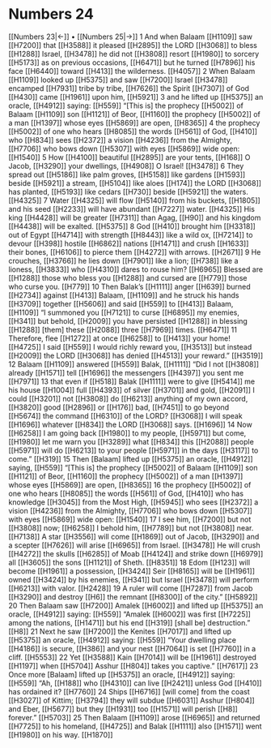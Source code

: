 # Numbers 24
[[Numbers 23|←]] • [[Numbers 25|→]]
1 And when Balaam [[H1109]] saw [[H7200]] that [[H3588]] it pleased [[H2895]] the LORD [[H3068]] to bless [[H1288]] Israel, [[H3478]] he did not [[H3808]] resort [[H1980]] to sorcery [[H5173]] as on previous occasions, [[H6471]] but he turned [[H7896]] his face [[H6440]] toward [[H413]] the wilderness. [[H4057]] 
2 When Balaam [[H1109]] looked up [[H5375]] and saw [[H7200]] Israel [[H3478]] encamped [[H7931]] tribe by tribe, [[H7626]] the Spirit [[H7307]] of God [[H430]] came [[H1961]] upon him, [[H5921]] 
3 and he lifted up [[H5375]] an oracle, [[H4912]] saying: [[H559]] “[This is] the prophecy [[H5002]] of Balaam [[H1109]] son [[H1121]] of Beor, [[H1160]] the prophecy [[H5002]] of a man [[H1397]] whose eyes [[H5869]] are open, [[H8365]] 
4 the prophecy [[H5002]] of one who hears [[H8085]] the words [[H561]] of God, [[H410]] who [[H834]] sees [[H2372]] a vision [[H4236]] from the Almighty, [[H7706]] who bows down [[H5307]] with eyes [[H5869]] wide open: [[H1540]] 
5 How [[H4100]] beautiful [[H2895]] are your tents, [[H168]] O Jacob, [[H3290]] your dwellings, [[H4908]] O Israel! [[H3478]] 
6 They spread out [[H5186]] like palm groves, [[H5158]] like gardens [[H1593]] beside [[H5921]] a stream, [[H5104]] like aloes [[H174]] the LORD [[H3068]] has planted, [[H5193]] like cedars [[H730]] beside [[H5921]] the waters. [[H4325]] 
7 Water [[H4325]] will flow [[H5140]] from his buckets, [[H1805]] and his seed [[H2233]] will have abundant [[H7227]] water. [[H4325]] His king [[H4428]] will be greater [[H7311]] than Agag, [[H90]] and his kingdom [[H4438]] will be exalted. [[H5375]] 
8 God [[H410]] brought him [[H3318]] out of Egypt [[H4714]] with strength [[H8443]] like a wild ox, [[H7214]] to devour [[H398]] hostile [[H6862]] nations [[H1471]] and crush [[H1633]] their bones, [[H6106]] to pierce them [[H4272]] with arrows. [[H2671]] 
9 He crouches, [[H3766]] he lies down [[H7901]] like a lion; [[H738]] like a lioness, [[H3833]] who [[H4310]] dares to rouse him? [[H6965]] Blessed are [[H1288]] those who bless you [[H1288]] and cursed are [[H779]] those who curse you. [[H779]] 
10 Then Balak’s [[H1111]] anger [[H639]] burned [[H2734]] against [[H413]] Balaam, [[H1109]] and he struck his hands [[H3709]] together [[H5606]] and said [[H559]] to [[H413]] Balaam, [[H1109]] “I summoned you [[H7121]] to curse [[H6895]] my enemies, [[H341]] but behold, [[H2009]] you have persisted [[H1288]] in blessing [[H1288]] [them] these [[H2088]] three [[H7969]] times. [[H6471]] 
11 Therefore, flee [[H1272]] at once [[H6258]] to [[H413]] your home! [[H4725]] I said [[H559]] I would richly reward you, [[H3513]] but instead [[H2009]] the LORD [[H3068]] has denied [[H4513]] your reward.” [[H3519]] 
12 Balaam [[H1109]] answered [[H559]] Balak, [[H1111]] “Did I not [[H3808]] already [[H1571]] tell [[H1696]] the messengers [[H4397]] you sent me [[H7971]] 
13 that even if [[H518]] Balak [[H1111]] were to give [[H5414]] me  his house [[H1004]] full [[H4393]] of silver [[H3701]] and gold, [[H2091]] I could [[H3201]] not [[H3808]] do [[H6213]] anything of my own accord, [[H3820]] good [[H2896]] or [[H176]] bad, [[H7451]] to go beyond [[H5674]] the command [[H6310]] of the LORD? [[H3068]] I will speak [[H1696]] whatever [[H834]] the LORD [[H3068]] says. [[H1696]] 
14 Now [[H6258]] I am going back [[H1980]] to my people, [[H5971]] but come, [[H1980]] let me warn you [[H3289]] what [[H834]] this [[H2088]] people [[H5971]] will do [[H6213]] to your people [[H5971]] in the days [[H3117]] to come.” [[H319]] 
15 Then [Balaam] lifted up [[H5375]] an oracle, [[H4912]] saying, [[H559]] “[This is] the prophecy [[H5002]] of Balaam [[H1109]] son [[H1121]] of Beor, [[H1160]] the prophecy [[H5002]] of a man [[H1397]] whose eyes [[H5869]] are open, [[H8365]] 
16 the prophecy [[H5002]] of one who hears [[H8085]] the words [[H561]] of God, [[H410]] who has knowledge [[H3045]] from the Most High, [[H5945]] who sees [[H2372]] a vision [[H4236]] from the Almighty, [[H7706]] who bows down [[H5307]] with eyes [[H5869]] wide open: [[H1540]] 
17 I see him, [[H7200]] but not [[H3808]] now; [[H6258]] I behold him, [[H7789]] but not [[H3808]] near. [[H7138]] A star [[H3556]] will come [[H1869]] out of Jacob, [[H3290]] and a scepter [[H7626]] will arise [[H6965]] from Israel. [[H3478]] He will crush [[H4272]] the skulls [[H6285]] of Moab [[H4124]] and strike down [[H6979]] all [[H3605]] the sons [[H1121]] of Sheth. [[H8351]] 
18 Edom [[H123]] will become [[H1961]] a possession, [[H3424]] Seir [[H8165]] will be [[H1961]] owned [[H3424]] by his enemies, [[H341]] but Israel [[H3478]] will perform [[H6213]] with valor. [[H2428]] 
19 A ruler will come [[H7287]] from Jacob [[H3290]] and destroy [[H6]] the remnant [[H8300]] of the city.” [[H5892]] 
20 Then Balaam saw [[H7200]] Amalek [[H6002]] and lifted up [[H5375]] an oracle, [[H4912]] saying: [[H559]] “Amalek [[H6002]] was first [[H7225]] among the nations, [[H1471]] but his end [[H319]] [shall be] destruction.” [[H8]] 
21 Next he saw [[H7200]] the Kenites [[H7017]] and lifted up [[H5375]] an oracle, [[H4912]] saying: [[H559]] “Your dwelling place [[H4186]] is secure, [[H386]] and your nest [[H7064]] is set [[H7760]] in a cliff. [[H5553]] 
22 Yet [[H3588]] Kain [[H7014]] will be [[H1961]] destroyed [[H1197]] when [[H5704]] Asshur [[H804]] takes you captive.” [[H7617]] 
23 Once more [Balaam] lifted up [[H5375]] an oracle, [[H4912]] saying: [[H559]] “Ah, [[H188]] who [[H4310]] can live [[H2421]] unless God [[H410]] has ordained it? [[H7760]] 
24 Ships [[H6716]] [will come] from the coast [[H3027]] of Kittim; [[H3794]] they will subdue [[H6031]] Asshur [[H804]] and Eber, [[H5677]] but they [[H1931]] too [[H1571]] will perish [[H8]] forever.” [[H5703]] 
25 Then Balaam [[H1109]] arose [[H6965]] and returned [[H7725]] to his homeland, [[H4725]] and Balak [[H1111]] also [[H1571]] went [[H1980]] on his way. [[H1870]] 
